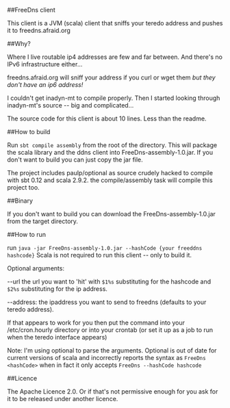 ##FreeDns client

This client is a JVM (scala) client that sniffs your teredo address and pushes it to freedns.afraid.org

##Why?

Where I live routable ip4 addresses are few and far between.  And there's no IPv6 infrastructure either...

freedns.afraid.org will sniff your address if you curl or wget them _but they don't have an ip6 address!_ 

I couldn't get inadyn-mt to compile properly. Then I started looking through inadyn-mt's source -- big and complicated... 

The source code for this client is about 10 lines.  Less than the readme.

##How to build

Run `sbt compile assembly` from the root of the directory.  This will package the scala library and the ddns client into FreeDns-assembly-1.0.jar.  If you don't want to build you can just copy the jar file.

The project includes paulp/optional as source crudely hacked to compile with sbt 0.12 and scala 2.9.2.  the compile/assembly task will compile this project too.

##Binary

If you don't want to build you can download the FreeDns-assembly-1.0.jar from the target directory.

##How to run

run `java -jar FreeDns-assembly-1.0.jar --hashCode {your freeddns hashcode}`  Scala is not required to run this client -- only to build it.

Optional arguments:

--url the url you want to 'hit' with `$1%s` substituting for the hashcode and `$2%s` substituting for the ip address.

--address: the ipaddress you want to send to freedns (defaults to your teredo address).

If that appears to work for you then put the command into your /etc/cron.hourly directory or into your crontab (or set it up as a job to run when the teredo interface appears) 

Note:  I'm using optional to parse the arguments.  Optional is out of date for current versions of scala and incorrectly reports the syntax as `FreeDns <hashCode>` when in fact it only accepts `FreeDns --hashCode hashcode`

##Licence

The Apache Licence 2.0.  Or if that's not permissive enough for you ask for it to be released under another licence.
